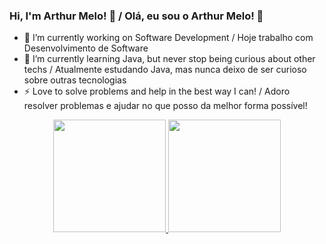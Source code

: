 ### Hi, I'm Arthur Melo! 👋 / Olá, eu sou o Arthur Melo! 👋

- 🔭 I’m currently working on Software Development / Hoje trabalho com Desenvolvimento de Software
- 🌱 I’m currently learning Java, but never stop being curious about other techs / Atualmente estudando Java, mas nunca deixo de ser curioso sobre outras tecnologias
- ⚡ Love to solve problems and help in the best way I can! / Adoro resolver problemas e ajudar no que posso da melhor forma possível!

<div align="center">
  <a href="https://github.com/meloarthur">
  <img height="180em" src="https://github-readme-stats.vercel.app/api?username=meloarthur&show_icons=true&theme=dracula&include_all_commits=true&count_private=true"/>
  <img height="180em" src="https://github-readme-stats.vercel.app/api/top-langs/?username=meloarthur&layout=compact&langs_count=7&theme=dracula"/>
</div>
